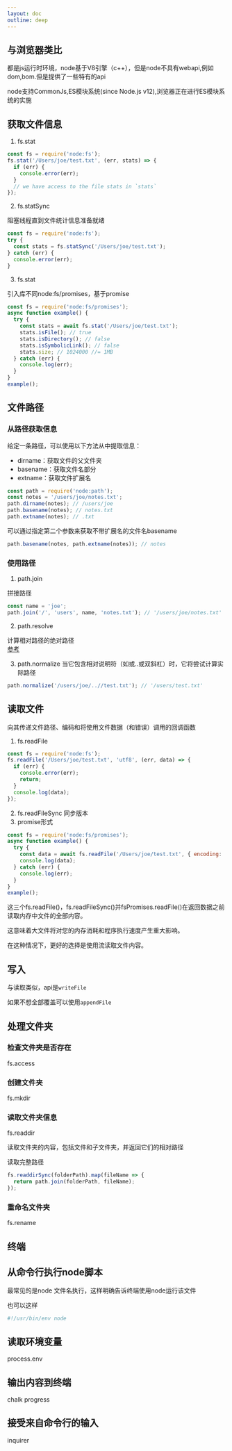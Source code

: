 ```yaml
---
layout: doc
outline: deep
---
```

## 与浏览器类比
都是js运行时环境，node基于V8引擎（c++），但是node不具有webapi,例如dom,bom.但是提供了一些特有的api

node支持CommonJs,ES模块系统(since Node.js v12),浏览器正在进行ES模块系统的实施

## 获取文件信息
1. fs.stat
```js
const fs = require('node:fs');
fs.stat('/Users/joe/test.txt', (err, stats) => {
  if (err) {
    console.error(err);
  }
  // we have access to the file stats in `stats`
});
```
2. fs.statSync

阻塞线程直到文件统计信息准备就绪
```js
const fs = require('node:fs');
try {
  const stats = fs.statSync('/Users/joe/test.txt');
} catch (err) {
  console.error(err);
}
```
3. fs.stat 

引入库不同node:fs/promises，基于promise
```js
const fs = require('node:fs/promises');
async function example() {
  try {
    const stats = await fs.stat('/Users/joe/test.txt');
    stats.isFile(); // true
    stats.isDirectory(); // false
    stats.isSymbolicLink(); // false
    stats.size; // 1024000 //= 1MB
  } catch (err) {
    console.log(err);
  }
}
example();
```
## 文件路径
### 从路径获取信息
给定一条路径，可以使用以下方法从中提取信息：

* dirname：获取文件的父文件夹
* basename：获取文件名部分
* extname：获取文件扩展名
```js
const path = require('node:path');
const notes = '/users/joe/notes.txt';
path.dirname(notes); // /users/joe
path.basename(notes); // notes.txt
path.extname(notes); // .txt
```
可以通过指定第二个参数来获取不带扩展名的文件名basename
```js
path.basename(notes, path.extname(notes)); // notes
```
### 使用路径
1. path.join

拼接路径
```js
const name = 'joe';
path.join('/', 'users', name, 'notes.txt'); // '/users/joe/notes.txt'
```
2. path.resolve

计算相对路径的绝对路径  
[参考](https://juejin.cn/post/7319418651070119999#heading-1)

3. path.normalize
当它包含相对说明符（如或..或双斜杠）时，它将尝试计算实际路径
```js
path.normalize('/users/joe/..//test.txt'); // '/users/test.txt'
```
## 读取文件

向其传递文件路径、编码和将使用文件数据（和错误）调用的回调函数
1. fs.readFile
```js
const fs = require('node:fs');
fs.readFile('/Users/joe/test.txt', 'utf8', (err, data) => {
  if (err) {
    console.error(err);
    return;
  }
  console.log(data);
});
```
2. fs.readFileSync
同步版本
3. promise形式
```js
const fs = require('node:fs/promises');
async function example() {
  try {
    const data = await fs.readFile('/Users/joe/test.txt', { encoding: 'utf8' });
    console.log(data);
  } catch (err) {
    console.log(err);
  }
}
example();
```

这三个fs.readFile()，fs.readFileSync()并fsPromises.readFile()在返回数据之前读取内存中文件的全部内容。

这意味着大文件将对您的内存消耗和程序执行速度产生重大影响。

在这种情况下，更好的选择是使用流读取文件内容。

## 写入
与读取类似，api是`writeFile`

如果不想全部覆盖可以使用`appendFile`

## 处理文件夹
### 检查文件夹是否存在
fs.access
### 创建文件夹
fs.mkdir
### 读取文件夹信息
fs.readdir

读取文件夹的内容，包括文件和子文件夹，并返回它们的相对路径

读取完整路径
```js
fs.readdirSync(folderPath).map(fileName => {
  return path.join(folderPath, fileName);
});
```
### 重命名文件夹
fs.rename

## 终端
## 从命令行执行node脚本
最常见的是node 文件名执行，这样明确告诉终端使用node运行该文件

也可以这样
```js
#!/usr/bin/env node
```
## 读取环境变量
process.env
## 输出内容到终端
chalk progress
## 接受来自命令行的输入
inquirer